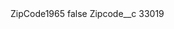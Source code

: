 <?xml version="1.0" encoding="UTF-8"?>
<CustomMetadata xmlns="http://soap.sforce.com/2006/04/metadata" xmlns:xsi="http://www.w3.org/2001/XMLSchema-instance" xmlns:xsd="http://www.w3.org/2001/XMLSchema">
    <label>ZipCode1965</label>
    <protected>false</protected>
    <values>
        <field>Zipcode__c</field>
        <value xsi:type="xsd:string">33019</value>
    </values>
</CustomMetadata>
